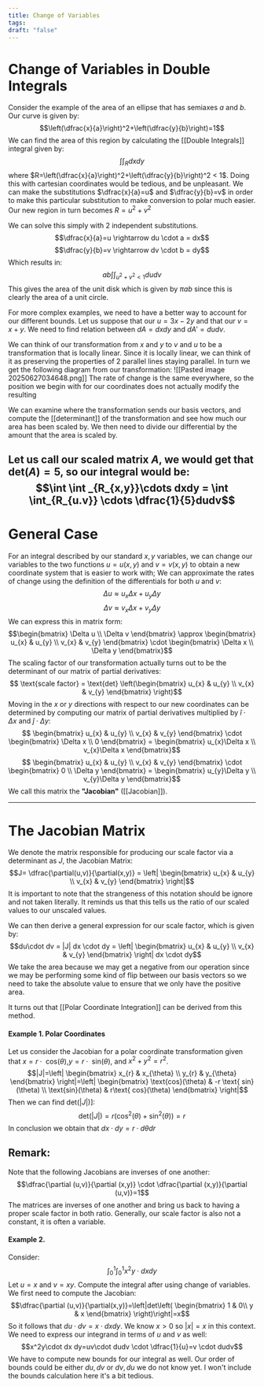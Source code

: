 ```yaml
---
title: Change of Variables
tags: 
draft: "false"
---
```

# Change of Variables in Double Integrals
Consider the example of the area of an ellipse that has semiaxes $a$ and $b$. Our curve is given by:
$$\left(\dfrac{x}{a}\right)^2+\left(\dfrac{y}{b}\right)=1$$
We can find the area of this region by calculating the [[Double Integrals]] integral given by:
$$\int \int_{R} dx dy$$
where $R=\left(\dfrac{x}{a}\right)^2+\left(\dfrac{y}{b}\right)^2 < 1$. Doing this with cartesian coordinates would be tedious, and be unpleasant. We can make the substitutions $\dfrac{x}{a}=u$
 and $\dfrac{y}{b}=v$ in order to make this particular substitution to make conversion to polar much easier. Our new region in turn becomes $R=u^2+v^2$

We can solve this simply with 2 independent substitutions. 
$$\dfrac{x}{a}=u \rightarrow du \cdot a = dx$$
$$\dfrac{y}{b}=v \rightarrow dv \cdot b = dy$$
Which results in:$$ab\int\int_{u^2+v^2<1}dudv$$
 This gives the area of the unit disk which is given by $\pi ab$ since this is clearly the area of a unit circle. 

For more complex examples, we need to have a better way to account for our different bounds. Let us suppose that our $u=3x-2y$ and that our $v=x+y$.
We need to find relation between $dA=dxdy$ and $dA' = dudv$. 

We can think of our transformation from $x$ and $y$ to $v$ and $u$ to be a transformation that is locally linear. Since it is locally linear, we can think of it as preserving the properties of 2 parallel lines staying parallel. In turn we get the following diagram from our transformation:
![[Pasted image 20250627034648.png]]
The rate of change is the same everywhere, so the position we begin with for our coordinates does not actually modify the resulting 

We can examine where the transformation sends our basis vectors, and compute the [[determinant]] of the transformation and see how much our area has been scaled by. We then need to divide our differential by the amount that the area is scaled by. 

Let us call our scaled matrix $A$, we would get that $\text{det}(A)=5$, so our integral would be:
$$\int \int _{R_{x,y}}\cdots dxdy = \int \int_{R_{u.v}} \cdots \dfrac{1}{5}dudv$$
---
# General Case   
For an integral described by our standard $x,y$ variables, we can change our variables to the two functions $u=u(x,y)$ and $v=v(x,y)$ to obtain a new coordinate system that is easier to work with; We can approximate the rates of change using the definition of the differentials for both $u$ and $v$:
$$\Delta u \approx u_{x} \Delta x + u_{y} \Delta y   $$
$$\Delta v \approx v_{x} \Delta x + v_{y} \Delta y   $$
We can express this in matrix form:
$$\begin{bmatrix} \Delta u \\ \Delta v  \end{bmatrix} \approx \begin{bmatrix} u_{x} & u_{y} \\ v_{x} & v_{y} \end{bmatrix} \cdot \begin{bmatrix} \Delta x \\ \Delta y \end{bmatrix}$$
The scaling factor of our transformation actually turns out to be the determinant of our matrix of partial derivatives:
$$ \text{scale factor} = \text{det} \left(\begin{bmatrix} u_{x} & u_{y} \\ v_{x} & v_{y} \end{bmatrix} \right)$$
Moving in the $x$ or $y$ directions with respect to our new coordinates can be determined by computing our matrix of partial derivatives multiplied by $\hat{i} \cdot \Delta x$ and $\hat{j} \cdot \Delta y$:
$$ \begin{bmatrix} u_{x} & u_{y} \\ v_{x} & v_{y} \end{bmatrix} \cdot \begin{bmatrix} \Delta x \\ 0 \end{bmatrix} = \begin{bmatrix} u_{x}\Delta x \\ v_{x}\Delta x \end{bmatrix}$$
$$ \begin{bmatrix} u_{x} & u_{y} \\ v_{x} & v_{y} \end{bmatrix} \cdot \begin{bmatrix} 0 \\ \Delta y \end{bmatrix} = \begin{bmatrix} u_{y}\Delta y \\ v_{y}\Delta y \end{bmatrix}$$
We call this matrix the $\textbf{"Jacobian"}$ ([[Jacobian]]).

---
# The Jacobian Matrix
We denote the matrix responsible for producing our scale factor via a determinant as $J$, the Jacobian Matrix:$$J= \dfrac{\partial(u,v)}{\partial(x,y)} = \left| \begin{bmatrix} u_{x} & u_{y} \\ v_{x} & v_{y} \end{bmatrix} \right|$$It is important to note that the strangeness of this notation should be ignore and not taken literally. It reminds us that this tells us the ratio of our scaled values to our unscaled values.

We can then derive a general expression for our scale factor, which is given by:
$$du\cdot dv = |J| dx \cdot dy = \left| \begin{bmatrix} u_{x} & u_{y} \\ v_{x} & v_{y} \end{bmatrix} \right| dx \cdot dy$$
We take the area because we may get a negative from our operation since we may be performing some kind of flip between our basis vectors so we need to take the absolute value to ensure that we only have the positive area. 

It turns out that [[Polar Coordinate Integration]] can be derived from this method. 
#### Example 1. Polar Coordinates 
Let us consider the Jacobian for a polar coordinate transformation given that $x=r\cdot\text{ cos}(\theta)$,$y=r\cdot\text{ sin}(\theta)$, and $x^2+y^2=r^2$.
$$|J|=\left| \begin{bmatrix} x_{r} & x_{\theta} \\ y_{r} & y_{\theta} \end{bmatrix} \right|=\left| \begin{bmatrix} \text{cos}(\theta) & -r \text{ sin}(\theta) \\ \text{sin}(\theta) & r\text{ cos}(\theta) \end{bmatrix} \right|$$
Then we can find $\text{det}(|J|)$]:
$$\text{det}(|J|)=r(\text{cos}^2(\theta)+\text{sin}^2(\theta))=r$$
In conclusion we obtain that $dx\cdot dy = r \cdot d\theta dr$ 

## Remark: 
Note that the following Jacobians are inverses of one another:
$$\dfrac{\partial (u,v)}{\partial (x,y)} \cdot \dfrac{\partial (x,y)}{\partial (u,v)}=1$$
The matrices are inverses of one another and bring us back to having a proper scale factor in both ratio. Generally, our scale factor is also not a constant, it is often a variable. 
#### Example 2. 
Consider:
$$\int_{0}^1 \int_{0}^1 x^2y \cdot dxdy$$
Let $u=x$ and $v=xy$. Compute the integral after using change of variables. We first need to compute the Jacobian:
$$\dfrac{\partial (u,v)}{\partial(x,y)}=\left|det\left( \begin{bmatrix} 1 & 0\\ y & x \end{bmatrix} \right)\right|=x$$
So it follows that $du \cdot dv = x \cdot dxdy$. We know $x>0$ so $|x|=x$ in this context. We need to express our integrand in terms of $u$ and $v$ as well:
$$x^2y\cdot dx dy=uv\cdot dudv \cdot \dfrac{1}{u}=v \cdot dudv$$
We have to compute new bounds for our integral as well. Our order of bounds could be either $du,dv$ or $dv,du$ we do not know yet. I won't include the bounds calculation here it's a bit tedious. 